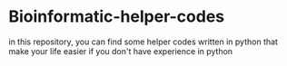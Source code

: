 # Bioinformatic-helper-codes
in this repository, you can find some helper codes written in python that make your life easier if you don't have experience in python
